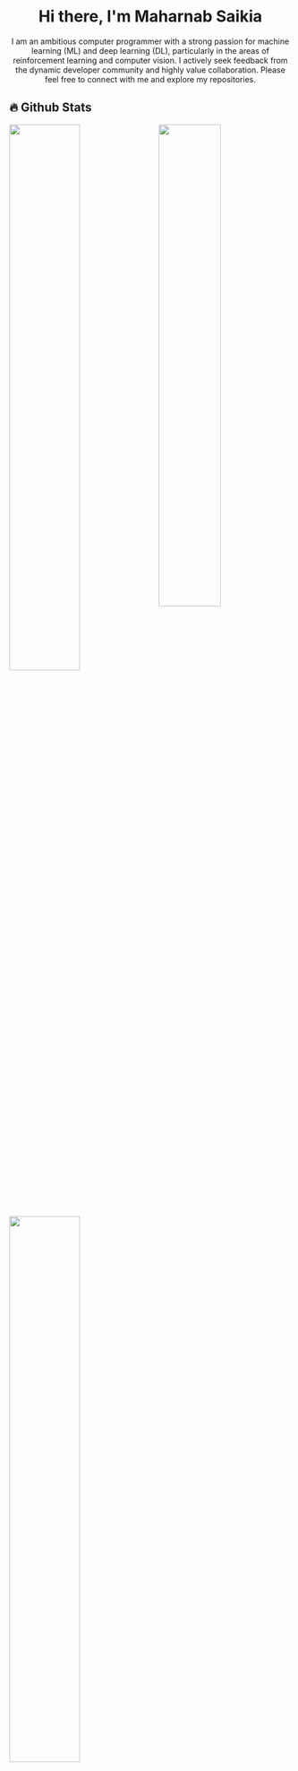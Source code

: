 <h1 align="center">Hi there, I'm Maharnab Saikia</h1>
<p align="center">I am an ambitious computer programmer with a strong passion for machine learning (ML) and deep learning (DL), particularly in the areas of reinforcement learning and computer vision. I actively seek feedback from the dynamic developer community and highly value collaboration. Please feel free to connect with me and explore my repositories.</p>

## 🔥 Github Stats
<img align="right" width="47%" src="https://i.imgur.com/C1kWoWh.jpeg"/>
<a href="https://github.com/Maharnab-Saikia"><img width="50%" src="https://github-readme-stats.vercel.app/api?username=Maharnab-Saikia&show_icons=true&theme=radical&rank_icon=github"></a>
<a href="https://github.com/Maharnab-Saikia"><img width="50%" src="https://github-readme-streak-stats.herokuapp.com?user=Maharnab-Saikia&theme=radical"></a>
